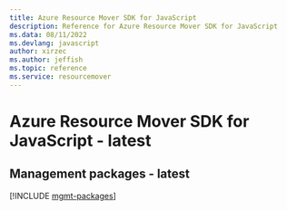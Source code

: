 ```yaml
---
title: Azure Resource Mover SDK for JavaScript
description: Reference for Azure Resource Mover SDK for JavaScript
ms.data: 08/11/2022
ms.devlang: javascript
author: xirzec
ms.author: jeffish
ms.topic: reference
ms.service: resourcemover
---
```

# Azure Resource Mover SDK for JavaScript - latest

## Management packages - latest
[!INCLUDE [mgmt-packages](resource-mover-mgmt-index.md)]